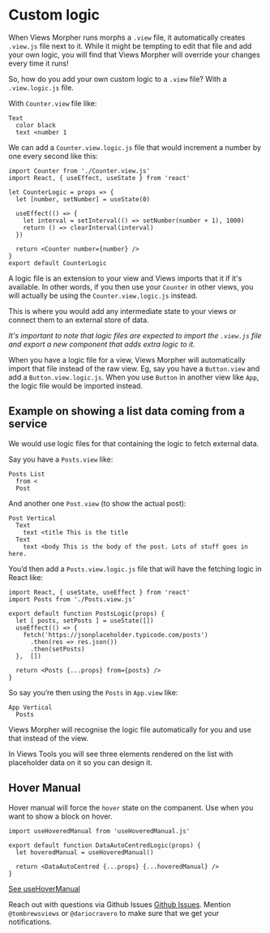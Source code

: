 # Custom logic

When Views Morpher runs morphs a `.view` file, it automatically creates `.view.js` file
next to it. While it might be tempting to edit that file and add your own logic,
you will find that Views Morpher will override your changes every time it runs!

So, how do you add your own custom logic to a `.view` file? With a `.view.logic.js` file.

With `Counter.view` file like:

```
Text
  color black
  text <number 1
```

We can add a `Counter.view.logic.js` file that would increment a number by one
every second like this:

```
import Counter from './Counter.view.js'
import React, { useEffect, useState } from 'react'

let CounterLogic = props => {
  let [number, setNumber] = useState(0)

  useEffect(() => {
    let interval = setInterval(() => setNumber(number + 1), 1000)
    return () => clearInterval(interval)
  })

  return <Counter number={number} />
}
export default CounterLogic
```

A logic file is an extension to your view and Views imports that it if it's
available. In other words, if you then use your `Counter` in other views, you
will actually be using the `Counter.view.logic.js` instead.

This is where you would add any intermediate state to your views or connect them
to an external store of data.

*It's important to note that logic files are expected to import the `.view.js` file
and export a new component that adds extra logic to it.*

When you have a logic file for a view, Views Morpher will automatically import that file
instead of the raw view. Eg, say you have a `Button.view` and add a `Button.view.logic.js`.
When you use `Button` in another view like `App`, the logic file would be imported instead.

## Example on showing a list data coming from a service

We would use logic files for that containing the logic to fetch external data.

Say you have a `Posts.view` like:
```
Posts List
  from <
  Post
```

And another one `Post.view` (to show the actual post):
```
Post Vertical
  Text
    text <title This is the title
  Text
    text <body This is the body of the post. Lots of stuff goes in here.
```

You’d then add a `Posts.view.logic.js` file that will have the fetching logic in React like:
```
import React, { useState, useEffect } from 'react'
import Posts from './Posts.view.js'

export default function PostsLogic(props) {
  let [ posts, setPosts ] = useState([])
  useEffect(() => {
    fetch('https://jsonplaceholder.typicode.com/posts')
      .then(res => res.json())
      .then(setPosts)
  },  [])

  return <Posts {...props} from={posts} />
}
```

So say you’re then using the `Posts` in `App.view` like:
```
App Vertical
  Posts
```

Views Morpher will recognise the logic file automatically for you and use that instead of the view.

In Views Tools you will see three elements rendered on the list with placeholder data on it so you can design it.

## Hover Manual
Hover manual will force the `hover` state on the companent. Use when you want to show a block on hover.

```
import useHoveredManual from 'useHoveredManual.js'

export default function DataAutoCentredLogic(props) {
  let hoveredManual = useHoveredManual()

  return <DataAutoCentred {...props} {...hoveredManual} />
}
```
[See useHoverManual](../useHoveredManual.js)

Reach out with questions via Github Issues [Github Issues](https://github.com/viewstools/docs/issues).
Mention `@tombrewsviews` or `@dariocravero` to make sure that we get your notifications.
